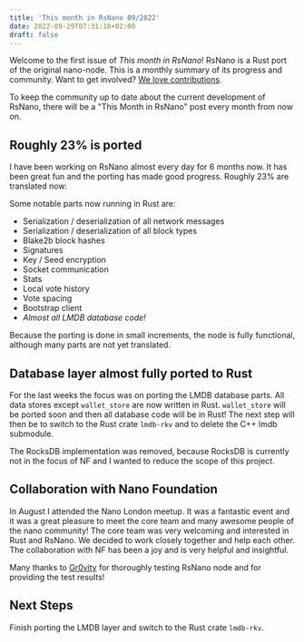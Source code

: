 ```yaml
---
title: 'This month in RsNano 09/2022'
date: 2022-09-29T07:31:18+02:00
draft: false
---
```


<script>
  import { StatusGraph } from '$lib/Status';
</script>

Welcome to the first issue of _This month in RsNano_! RsNano is a Rust port of the original nano-node. This is a monthly
summary of its progress and community. Want to get involved? [We love contributions](https://rsnano.com/#community).

To keep the community up to date about the current development of RsNano, there will be a "This Month in RsNano" post every month from now on.

## Roughly 23% is ported

I have been working on RsNano almost every day for 6 months now. It has been great fun and the porting has made good
progress. Roughly 23% are translated now:

<StatusGraph highlight="2022-09"/>

Some notable parts now running in Rust are:

- Serialization / deserialization of all network messages
- Serialization / deserialization of all block types
- Blake2b block hashes
- Signatures
- Key / Seed encryption
- Socket communication
- Stats
- Local vote history
- Vote spacing
- Bootstrap client
- _Almost all LMDB database code!_

Because the porting is done in small increments, the node is fully functional, although many parts are not yet translated.

## Database layer almost fully ported to Rust

For the last weeks the focus was on porting the LMDB database parts. All data stores except `wallet_store` are now
written in Rust. `wallet_store` will be ported soon and then all database code will be in Rust! The next
step will then be to switch to the Rust crate `lmdb-rkv` and to delete the C++ lmdb submodule.

The RocksDB implementation was removed, because RocksDB is currently not in the focus of NF and I wanted to reduce the
scope of this project.

## Collaboration with Nano Foundation

In August I attended the Nano London meetup. It was a fantastic event and it was a great pleasure to meet the core team
and many awesome people of the nano community! The core team was very welcoming and interested in Rust and RsNano. We
decided to work closely together and help each other. The collaboration with NF has been a joy and is very helpful and
insightful.

Many thanks to [Gr0vity](https://github.com/gr0vity-dev) for thoroughly testing RsNano node and for providing the test
results!

## Next Steps

Finish porting the LMDB layer and switch to the Rust crate `lmdb-rkv`.
